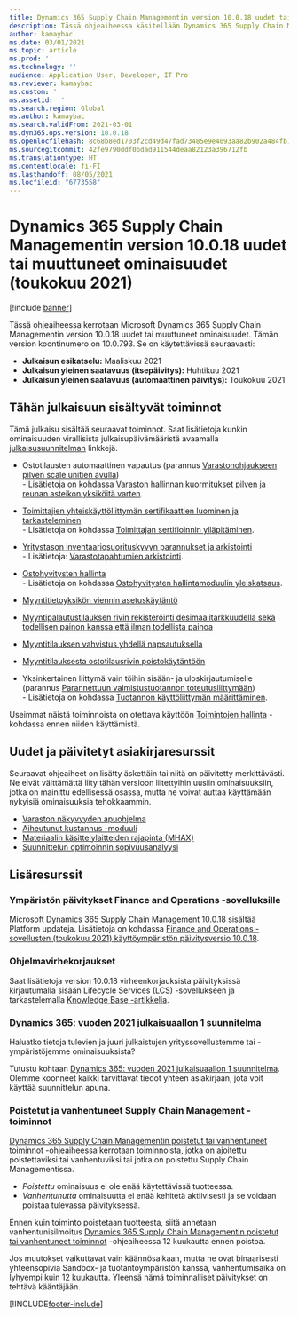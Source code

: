 ```yaml
---
title: Dynamics 365 Supply Chain Managementin version 10.0.18 uudet tai muuttuneet ominaisuudet (toukokuu 2021)
description: Tässä ohjeaiheessa käsitellään Dynamics 365 Supply Chain Managementin version 10.0.18 uusia tai muuttuneita ominaisuuksia.
author: kamaybac
ms.date: 03/01/2021
ms.topic: article
ms.prod: ''
ms.technology: ''
audience: Application User, Developer, IT Pro
ms.reviewer: kamaybac
ms.custom: ''
ms.assetid: ''
ms.search.region: Global
ms.author: kamaybac
ms.search.validFrom: 2021-03-01
ms.dyn365.ops.version: 10.0.18
ms.openlocfilehash: 8c68b8ed1703f2cd49d47fad73485e9e4093aa82b902a484fb79bad4dd2dcbfb
ms.sourcegitcommit: 42fe9790ddf0bdad911544deaa82123a396712fb
ms.translationtype: HT
ms.contentlocale: fi-FI
ms.lasthandoff: 08/05/2021
ms.locfileid: "6773558"
---
```

# <a name="whats-new-or-changed-in-dynamics-365-supply-chain-management-version-10018-may-2021"></a>Dynamics 365 Supply Chain Managementin version 10.0.18 uudet tai muuttuneet ominaisuudet (toukokuu 2021)

[!include [banner](../includes/banner.md)]

Tässä ohjeaiheessa kerrotaan Microsoft Dynamics 365 Supply Chain Managementin version 10.0.18 uudet tai muuttuneet ominaisuudet. Tämän version koontinumero on 10.0.793. Se on käytettävissä seuraavasti:

- **Julkaisun esikatselu:** Maaliskuu 2021
- **Julkaisun yleinen saatavuus (itsepäivitys):** Huhtikuu 2021
- **Julkaisun yleinen saatavuus (automaattinen päivitys):** Toukokuu 2021

## <a name="features-included-in-this-release"></a>Tähän julkaisuun sisältyvät toiminnot

Tämä julkaisu sisältää seuraavat toiminnot. Saat lisätietoja kunkin ominaisuuden virallisista julkaisupäivämääristä avaamalla [julkaisusuunnitelman](/dynamics365-release-plan/2021wave1/finance-operations/dynamics365-supply-chain-management/planned-features) linkkejä.

- Ostotilausten automaattinen vapautus (parannus [Varastonohjaukseen pilven scale unitien avulla](/dynamics365-release-plan/2021wave1/finance-operations/dynamics365-supply-chain-management/warehouse-execution-scale-units-cloud))<br> - Lisätietoja on kohdassa [Varaston hallinnan kuormitukset pilven ja reunan asteikon yksiköitä varten](../cloud-edge/cloud-edge-workload-warehousing.md).

- [Toimittajien yhteiskäyttöliittymän sertifikaattien luominen ja tarkasteleminen](/dynamics365-release-plan/2021wave2/finance-operations/dynamics365-supply-chain-management/create-view-certifications-vendor-collaboration-interface)<br> - Lisätietoja on kohdassa [Toimittajan sertifioinnin ylläpitäminen](../../finance/public-sector/manage-vendor-certification.md).

- [Yritystason inventaariosuorituskyvyn parannukset ja arkistointi](/dynamics365-release-plan/2021wave1/finance-operations/dynamics365-supply-chain-management/enterprise-scale-inventory-performance-improvements-archiving)<br> - Lisätietoja: [Varastotapahtumien arkistointi](../inventory/archive-inventory-transactions.md).

- [Ostohyvitysten hallinta](/dynamics365-release-plan/2021wave1/finance-operations/dynamics365-supply-chain-management/rebate-management)<br> - Lisätietoja on kohdassa [Ostohyvitysten hallintamoduulin yleiskatsaus](../rebate-management/rebate-management-overview.md).

- [Myyntitietoyksikön viennin asetuskäytäntö](/dynamics365-release-plan/2021wave1/finance-operations/dynamics365-supply-chain-management/sales-data-entity-export-setup-policy)

- [Myyntipalautustilauksen rivin rekisteröinti desimaalitarkkuudella sekä todellisen painon kanssa että ilman todellista painoa](/dynamics365-release-plan/2021wave1/finance-operations/dynamics365-supply-chain-management/sales-return-order-line-registration-decimal-precision-without-catch-weight)

- [Myyntitilauksen vahvistus yhdellä napsautuksella](/dynamics365-release-plan/2021wave1/finance-operations/dynamics365-supply-chain-management/single-click-sales-order-confirmation)

- [Myyntitilauksesta ostotilausrivin poistokäytäntöön](/dynamics365-release-plan/2021wave1/finance-operations/dynamics365-supply-chain-management/sales-order-purchase-order-line-deletion-policy)

- Yksinkertainen liittymä vain töihin sisään- ja uloskirjautumiselle (parannus [Parannettuun valmistustuotannon toteutusliittymään](/dynamics365-release-plan/2021wave1/finance-operations/dynamics365-supply-chain-management/enhanced-production-floor-execution-interface-manufacturing))<br> - Lisätietoja on kohdassa [Tuotannon käyttöliittymän määrittäminen](../production-control/production-floor-execution-configure.md).

Useimmat näistä toiminnoista on otettava käyttöön [Toimintojen hallinta](../../fin-ops-core/fin-ops/get-started/feature-management/feature-management-overview.md) -kohdassa ennen niiden käyttämistä.

## <a name="new-and-updated-documentation-resources"></a>Uudet ja päivitetyt asiakirjaresurssit

Seuraavat ohjeaiheet on lisätty äskettäin tai niitä on päivitetty merkittävästi. Ne eivät välttämättä liity tähän versioon liitettyihin uusiin ominaisuuksiin, jotka on mainittu edellisessä osassa, mutta ne voivat auttaa käyttämään nykyisiä ominaisuuksia tehokkaammin.

- [Varaston näkyvyyden apuohjelma](../inventory/inventory-visibility.md)
- [Aiheutunut kustannus -moduuli](../landed-cost/landed-cost-overview.md)
- [Materiaalin käsittelylaitteiden rajapinta (MHAX)](../warehousing/mhax.md)
- [Suunnittelun optimoinnin sopivuusanalyysi](../master-planning/planning-optimization/planning-optimization-fit-analysis.md)

## <a name="additional-resources"></a>Lisäresurssit

### <a name="platform-updates-for-finance-and-operations-apps"></a>Ympäristön päivitykset Finance and Operations -sovelluksille

Microsoft Dynamics 365 Supply Chain Management 10.0.18 sisältää Platform updateja. Lisätietoja on kohdassa [Finance and Operations -sovellusten (toukokuu 2021) käyttöympäristön päivitysversio 10.0.18](../../fin-ops-core/dev-itpro/get-started/whats-new-platform-updates-10-0-18.md).

### <a name="bug-fixes"></a>Ohjelmavirhekorjaukset

Saat lisätietoja version 10.0.18 virheenkorjauksista päivityksissä kirjautumalla sisään Lifecycle Services (LCS) -sovellukseen ja tarkastelemalla [Knowledge Base -artikkelia](https://fix.lcs.dynamics.com/Issue/Details?bugId=561679&dbType=3&qc=13bb1641c1be430ead8b21ae3d4e0f800d5b81c39b3a56e890db1de7ede59e46).

### <a name="dynamics-365-2021-release-wave-1-plan"></a>Dynamics 365: vuoden 2021 julkaisuaallon 1 suunnitelma

Haluatko tietoja tulevien ja juuri julkaistujen yrityssovellustemme tai -ympäristöjemme ominaisuuksista?

Tutustu kohtaan [Dynamics 365: vuoden 2021 julkaisuaallon 1 suunnitelma](/dynamics365-release-plan/2021wave1/). Olemme koonneet kaikki tarvittavat tiedot yhteen asiakirjaan, jota voit käyttää suunnittelun apuna.

### <a name="removed-and-deprecated-supply-chain-management-features"></a>Poistetut ja vanhentuneet Supply Chain Management -toiminnot

[Dynamics 365 Supply Chain Managementin poistetut tai vanhentuneet toiminnot](removed-deprecated-features-scm-updates.md) -ohjeaiheessa kerrotaan toiminnoista, jotka on ajoitettu poistettaviksi tai vanhentuviksi tai jotka on poistettu Supply Chain Managementissa.

- *Poistettu* ominaisuus ei ole enää käytettävissä tuotteessa.
- *Vanhentunutta* ominaisuutta ei enää kehitetä aktiivisesti ja se voidaan poistaa tulevassa päivityksessä.

Ennen kuin toiminto poistetaan tuotteesta, siitä annetaan vanhentunisilmoitus [Dynamics 365 Supply Chain Managementin poistetut tai vanhentuneet toiminnot](removed-deprecated-features-scm-updates.md) -ohjeaiheessa 12 kuukautta ennen poistoa.

Jos muutokset vaikuttavat vain käännösaikaan, mutta ne ovat binaarisesti yhteensopivia Sandbox- ja tuotantoympäristön kanssa, vanhentumisaika on lyhyempi kuin 12 kuukautta. Yleensä nämä toiminnalliset päivitykset on tehtävä kääntäjään.


[!INCLUDE[footer-include](../../includes/footer-banner.md)]
